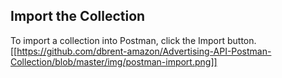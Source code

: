 ## Import the Collection
To import a collection into Postman, click the Import button.
[[https://github.com/dbrent-amazon/Advertising-API-Postman-Collection/blob/master/img/postman-import.png]]
